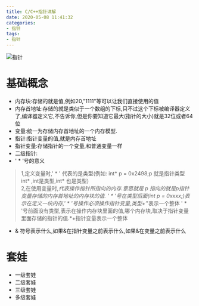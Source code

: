 ```yaml
---
title: C/C++指针详解
date: 2020-05-08 11:41:32
categories:
- 指针
tags:
- 指针
---
```


![指针](指针.png)

# 基础概念
* 内存块:存储的就是值,例如20,"1111"等可以让我们直接使用的值
* 内存首地址:存储的就是类似于一个数组的下标,只不过这个下标被编译器定义了,编译器定义它,不告诉你,但是你要知道它最大(指针的大小)就是32位或者64位
* 变量:统一为存储内存首地址的一个内存模型.
* 指针:指针变量的值,就是内存首地址
* 指针变量:存储指针的一个变量,和普通变量一样
* 二级指针:
* ' * '号的意义
> 1,定义变量时,' * ' 代表的是类型(例如: int* p = 0x2498;p 就是指针类型 int* ,int是类型,int* 也是类型)        
> 2,在使用变量时,*代表操作指针所指向的内存.意思就是 *p 指向的就是p指针变量存储的内存首地址的内存块的值.
> ' * '号在类型后面(int* p = 0xxxx;)表示在定义一块内存,' * '号操作必须操作指针变量,类型+'*'表示一个整体
> ' * '号前面没有类型,表示在操作内存块里面的值,哪个内存块,取决于指针变量里面存储的指针的值.*+指针变量表示一个整体
* & 符号表示什么,如果&在指针变量之前表示什么,如果&在变量之前表示什么

# 套娃
* 一级套娃
* 二级套娃
* 三级套娃
* 多级套娃

